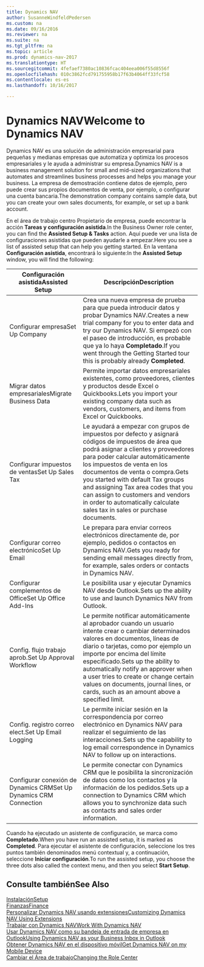 ```yaml
---
title: Dynamics NAV
author: SusanneWindfeldPedersen
ms.custom: na
ms.date: 09/16/2016
ms.reviewer: na
ms.suite: na
ms.tgt_pltfrm: na
ms.topic: article
ms.prod: dynamics-nav-2017
ms.translationtype: HT
ms.sourcegitcommit: 4fefaef7380ac10836fcac404eea006f55d8556f
ms.openlocfilehash: 010c3862fcd791755958b17f63b4064ff33fcf58
ms.contentlocale: es-es
ms.lasthandoff: 10/16/2017

---
```


# <a name="welcome-to-dynamics-nav"></a><span data-ttu-id="419ce-102">Dynamics NAV</span><span class="sxs-lookup"><span data-stu-id="419ce-102">Welcome to Dynamics NAV</span></span>

<span data-ttu-id="419ce-103">Dynamics NAV es una solución de administración empresarial para pequeñas y medianas empresas que automatiza y optimiza los procesos empresariales y le ayuda a administrar su empresa.</span><span class="sxs-lookup"><span data-stu-id="419ce-103">Dynamics NAV is a business management solution for small and mid-sized organizations that automates and streamlines business processes and helps you manage your business.</span></span> <span data-ttu-id="419ce-104">La empresa de demostración contiene datos de ejemplo, pero puede crear sus propios documentos de venta, por ejemplo, o configurar una cuenta bancaria.</span><span class="sxs-lookup"><span data-stu-id="419ce-104">The demonstration company contains sample data, but you can create your own sales documents, for example, or set up a bank account.</span></span>  

<span data-ttu-id="419ce-105">En el área de trabajo centro Propietario de empresa, puede encontrar la acción **Tareas y configuración asistida**.</span><span class="sxs-lookup"><span data-stu-id="419ce-105">In the Business Owner role center, you can find the **Assisted Setup & Tasks** action.</span></span> <span data-ttu-id="419ce-106">Aquí puede ver una lista de configuraciones asistidas que pueden ayudarle a empezar.</span><span class="sxs-lookup"><span data-stu-id="419ce-106">Here you see a list of assisted setup that can help you getting started.</span></span> <span data-ttu-id="419ce-107">En la ventana **Configuración asistida**, encontrará lo siguiente:</span><span class="sxs-lookup"><span data-stu-id="419ce-107">In the **Assisted Setup** window, you will find the following:</span></span>

|<span data-ttu-id="419ce-108">Configuración asistida</span><span class="sxs-lookup"><span data-stu-id="419ce-108">Assisted Setup</span></span>           |<span data-ttu-id="419ce-109">Descripción</span><span class="sxs-lookup"><span data-stu-id="419ce-109">Description</span></span>                                                                                      |
|-------------------------|-------------------------------------------------------------------------------------------------|
|<span data-ttu-id="419ce-110">Configurar empresa</span><span class="sxs-lookup"><span data-stu-id="419ce-110">Set Up Company</span></span>           |<span data-ttu-id="419ce-111">Crea una nueva empresa de prueba para que pueda introducir datos y probar Dynamics NAV.</span><span class="sxs-lookup"><span data-stu-id="419ce-111">Creates a new trial company for you to enter data and try our Dynamics NAV.</span></span> <span data-ttu-id="419ce-112">Si empezó con el paseo de introducción, es probable que ya lo haya **Completado**.</span><span class="sxs-lookup"><span data-stu-id="419ce-112">If you went through the Getting Started tour this is probably already **Completed**.</span></span> |
|<span data-ttu-id="419ce-113">Migrar datos empresariales</span><span class="sxs-lookup"><span data-stu-id="419ce-113">Migrate Business Data</span></span>    |<span data-ttu-id="419ce-114">Permite importar datos empresariales existentes, como proveedores, clientes y productos desde Excel o Quickbooks.</span><span class="sxs-lookup"><span data-stu-id="419ce-114">Lets you import your existing company data such as vendors, customers, and items from Excel or Quickbooks.</span></span>|
|<span data-ttu-id="419ce-115">Configurar impuestos de ventas</span><span class="sxs-lookup"><span data-stu-id="419ce-115">Set Up Sales Tax</span></span>         |<span data-ttu-id="419ce-116">Le ayudará a empezar con grupos de impuestos por defecto y asignará códigos de impuestos de área que podrá asignar a clientes y proveedores para poder calcular automáticamente los impuestos de venta en los documentos de venta o compra.</span><span class="sxs-lookup"><span data-stu-id="419ce-116">Gets you started with default Tax groups and assigning Tax area codes that you can assign to customers and vendors in order to automatically calculate sales tax in sales or purchase documents.</span></span>|
|<span data-ttu-id="419ce-117">Configurar correo electrónico</span><span class="sxs-lookup"><span data-stu-id="419ce-117">Set Up Email</span></span>             |<span data-ttu-id="419ce-118">Le prepara para enviar correos electrónicos directamente de, por ejemplo, pedidos o contactos en Dynamics NAV.</span><span class="sxs-lookup"><span data-stu-id="419ce-118">Gets you ready for sending email messages directly from, for example, sales orders or contacts in Dynamics NAV.</span></span>|
|<span data-ttu-id="419ce-119">Configurar complementos de Office</span><span class="sxs-lookup"><span data-stu-id="419ce-119">Set Up Office Add-Ins</span></span>    |<span data-ttu-id="419ce-120">Le posibilita usar y ejecutar Dynamics NAV desde Outlook.</span><span class="sxs-lookup"><span data-stu-id="419ce-120">Sets up the ability to use and launch Dynamics NAV from Outlook.</span></span>|
|<span data-ttu-id="419ce-121">Config. flujo trabajo aprob.</span><span class="sxs-lookup"><span data-stu-id="419ce-121">Set Up Approval Workflow</span></span>|<span data-ttu-id="419ce-122">Le permite notificar automáticamente al aprobador cuando un usuario intente crear o cambiar determinados valores en documentos, líneas de diario o tarjetas, como por ejemplo un importe por encima del límite especificado.</span><span class="sxs-lookup"><span data-stu-id="419ce-122">Sets up the ability to automatically notify an approver when a user tries to create or change certain values on documents, journal lines, or cards, such as an amount above a specified limit.</span></span>|
|<span data-ttu-id="419ce-123">Config. registro correo elect.</span><span class="sxs-lookup"><span data-stu-id="419ce-123">Set Up Email Logging</span></span>     |<span data-ttu-id="419ce-124">Le permite iniciar sesión en la correspondencia por correo electrónico en Dynamics NAV para realizar el seguimiento de las interacciones.</span><span class="sxs-lookup"><span data-stu-id="419ce-124">Sets up the capability to log email correspondence in Dynamics NAV to follow up on interactions.</span></span>|
|<span data-ttu-id="419ce-125">Configurar conexión de Dynamics CRM</span><span class="sxs-lookup"><span data-stu-id="419ce-125">Set Up Dynamics CRM Connection</span></span>|<span data-ttu-id="419ce-126">Le permite conectar con Dynamics CRM que le posibilita la sincronización de datos como los contactos y la información de los pedidos.</span><span class="sxs-lookup"><span data-stu-id="419ce-126">Sets up a connection to Dynamics CRM which allows you to synchronize data such as contacts and sales order information.</span></span>|

<span data-ttu-id="419ce-127">Cuando ha ejecutado un asistente de configuración, se marca como **Completado**.</span><span class="sxs-lookup"><span data-stu-id="419ce-127">When you have run an assisted setup, it is marked as **Completed**.</span></span> <span data-ttu-id="419ce-128">Para ejecutar el asistente de configuración, seleccione los tres puntos también denominados menú contextual y, a continuación, seleccione **Iniciar configuración**.</span><span class="sxs-lookup"><span data-stu-id="419ce-128">To run the assisted setup, you choose the three dots also called the context menu, and then you select **Start Setup**.</span></span>


## <a name="see-also"></a><span data-ttu-id="419ce-129">Consulte también</span><span class="sxs-lookup"><span data-stu-id="419ce-129">See Also</span></span>
[<span data-ttu-id="419ce-130">Instalación</span><span class="sxs-lookup"><span data-stu-id="419ce-130">Setup</span></span>](setup.md)  
[<span data-ttu-id="419ce-131">Finanzas</span><span class="sxs-lookup"><span data-stu-id="419ce-131">Finance</span></span>](finance.md)  
[<span data-ttu-id="419ce-132">Personalizar Dynamics NAV usando extensiones</span><span class="sxs-lookup"><span data-stu-id="419ce-132">Customizing Dynamics NAV Using Extensions</span></span>](ui-extensions.md)  
[<span data-ttu-id="419ce-133">Trabajar con Dynamics NAV</span><span class="sxs-lookup"><span data-stu-id="419ce-133">Work With Dynamics NAV</span></span>](ui-work-product.md)  
[<span data-ttu-id="419ce-134">Usar Dynamics NAV como su bandeja de entrada de empresa en Outlook</span><span class="sxs-lookup"><span data-stu-id="419ce-134">Using Dynamics NAV as your Business Inbox in Outlook</span></span>](across-outlook.md)  
[<span data-ttu-id="419ce-135">Obtener Dynamics NAV en el dispositivo móvil</span><span class="sxs-lookup"><span data-stu-id="419ce-135">Get Dynamics NAV on my Mobile Device</span></span>](install-mobile-app.md)  
[<span data-ttu-id="419ce-136">Cambiar el Área de trabajo</span><span class="sxs-lookup"><span data-stu-id="419ce-136">Changing the Role Center</span></span>](ui-change-role.md)  

